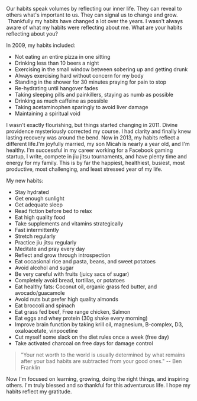 Our habits speak volumes by reflecting our inner life. They can reveal to others what's important to us. They can signal us to change and grow.  Thankfully my habits have changed a lot over the years. I wasn't always aware of what my habits were reflecting about me. What are your habits reflecting about you?

In 2009, my habits included:

- Not eating an entire pizza in one sitting
- Drinking less than 10 beers a night
- Exercising in the small window between sobering up and getting drunk
- Always exercising hard without concern for my body
- Standing in the shower for 30 minutes praying for pain to stop
- Re-hydrating until hangover fades
- Taking sleeping pills and painkillers, staying as numb as possible
- Drinking as much caffeine as possible
- Taking acetaminophen sparingly to avoid liver damage
- Maintaining a spiritual void

I wasn't exactly flourishing, but things started changing in 2011. Divine providence mysteriously corrected my course. I had clarity and finally knew lasting recovery was around the bend.
Now in 2013, my habits reflect a different life.I'm joyfully married, my son Micah is nearly a year old, and I'm healthy. I'm successful in my career working for a Facebook gaming startup, I write, compete in jiu jitsu tournaments, and have plenty time and energy for my family. This is by far the happiest, healthiest, busiest, most productive, most challenging, and least stressed year of my life.

My new habits:

- Stay hydrated
- Get enough sunlight
- Get adequate sleep
- Read fiction before bed to relax
- Eat high quality food
- Take supplements and vitamins strategically
- Fast intermittently
- Stretch regularly
- Practice jiu jitsu regularly
- Meditate and pray every day
- Reflect and grow through introspection
- Eat occasional rice and pasta, beans, and sweet potatoes
- Avoid alcohol and sugar
- Be very careful with fruits (juicy sacs of sugar)
- Completely avoid bread, tortillas, or potatoes
- Eat healthy fats: Coconut oil, organic grass fed butter, and avocado/guacamole
- Avoid nuts but prefer high quality almonds
- Eat broccoli and spinach
- Eat grass fed beef, Free range chicken, Salmon
- Eat eggs and whey protein (30g shake every morning)
- Improve brain function by taking krill oil, magnesium, B-complex, D3, oxaloacetate, vinpocetine
- Cut myself some slack on the diet rules once a week (free day)
- Take activated charcoal on free days for damage control


>"Your net worth to the world is usually determined by what remains after your bad habits are subtracted from your good ones." -- Ben Franklin

Now I'm focused on learning, growing, doing the right things, and inspiring others. I'm truly blessed and so thankful for this adventurous life. I hope my habits reflect my gratitude. 

